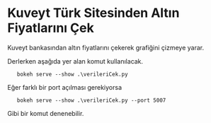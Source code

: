 # Kuveyt Türk Sitesinden Altın Fiyatlarını Çek

Kuveyt bankasından altın fiyatlarını çekerek grafiğini çizmeye yarar.
 
Derlerken aşağıda yer alan komut kullanılacak.

```
   bokeh serve --show .\verileriCek.py
```

Eğer farklı bir port açılması gerekiyorsa

```
   bokeh serve --show .\verileriCek.py --port 5007
```
Gibi bir komut denenebilir.


